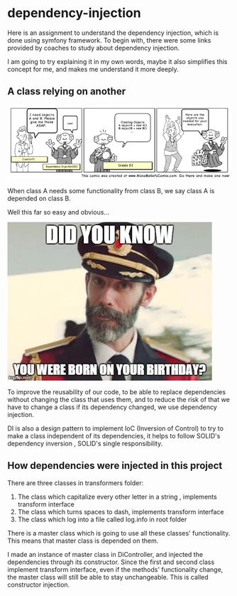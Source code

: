 # dependency-injection

Here is an assignment to understand the dependency injection, which is done using symfony framework.
To begin with, there were some links provided by coaches to study about dependency injection.

I am going to try explaining it in my own words, maybe it also simplifies this concept for me, and makes me understand it more deeply.

## A class relying on another

![images/img.png](images/img.png)

When class A needs some functionality from class B, we say class A is depended on class B.

Well this far so easy and obvious...

![obvious meme](images/img_1.png)

To improve the reusability of our code, to be able to replace dependencies without changing the class that uses them, and to reduce the risk
of that we have to change a class if its dependency changed, we use dependency injection.

DI is also a design pattern to implement IoC (Inversion of Control) to try to make a class independent of its dependencies, it helps to
follow SOLID's dependency inversion , SOLID's single responsibility.

## How dependencies were injected in this project

There are three classes in transformers folder:
1. The class which capitalize every other letter in a string , implements transform interface
2. The class which turns spaces to dash, implements transform interface
3. The class which log into a file called log.info in root folder

There is a master class which is going to use all these classes' functionality. 
This means that master class is depended on them.

I made an instance of master class in DiController, and injected the dependencies through its constructor.
Since the first and second class implement transform interface, even if the methods' functionality change, the
master class will still be able to stay unchangeable. This is called constructor injection.

[//]: # (## Other ways to inject dependencies)

[//]: # ()
[//]: # (- Setter injection, define a setter method that the injector use to inject dependencies)

[//]: # (- method injection,  )




